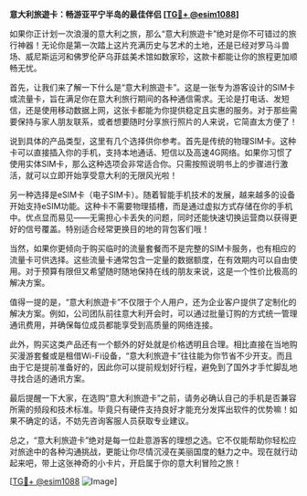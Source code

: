 **意大利旅遊卡：畅游亚平宁半岛的最佳伴侣 [[TG💪+ @esim1088](https://t.me/s/esim1088)]**

如果你正计划一次浪漫的意大利之旅，那么“意大利旅遊卡”绝对是你不可错过的旅行神器！无论你是第一次踏上这片充满历史与艺术的土地，还是已经对罗马斗兽场、威尼斯运河和佛罗伦萨乌菲兹美术馆如数家珍，这款卡都能让你的旅程更加顺畅无忧。

首先，让我们来了解一下什么是“意大利旅遊卡”。这是一张专为游客设计的SIM卡或流量卡，旨在满足你在意大利旅行期间的各种通信需求。无论是打电话、发短信，还是使用移动数据上网，这张卡都能为你提供稳定且实惠的服务。对于那些需要保持与家人朋友联系，或者想要随时分享旅行照片的人来说，它简直太方便了！

说到具体的产品类型，这里有几个选择供你参考。首先是传统的物理SIM卡。这种卡可以直接插入你的手机，支持本地通话、短信以及高速4G网络。如果你习惯了使用实体SIM卡，那么这种选项会非常适合你。只需按照说明书上的步骤进行激活，就可以立即开始享受意大利的无限风光啦！

另一种选择是eSIM卡（电子SIM卡）。随着智能手机技术的发展，越来越多的设备开始支持eSIM功能。这种卡不需要物理插槽，而是通过虚拟方式存储在你的手机中。优点显而易见——无需担心卡丢失的问题，同时还能快速切换运营商以获得更好的信号覆盖。特别适合经常更换目的地的背包客们哦！

当然，如果你更倾向于购买临时的流量套餐而不是完整的SIM卡服务，也有相应的流量卡可供选择。这些流量卡通常包含一定量的数据额度，在有效期内可以自由使用。对于预算有限但又希望随时随地保持在线的朋友来说，这是一个性价比极高的解决方案。

值得一提的是，“意大利旅遊卡”不仅限于个人用户，还为企业客户提供了定制化的解决方案。例如，公司团队前往意大利开会时，可以通过批量订购的方式统一管理通讯费用，并确保每位成员都能享受到高质量的网络连接。

此外，购买这类产品还有一个额外的好处就是价格透明且合理。相比直接在当地购买漫游套餐或是租借Wi-Fi设备，“意大利旅遊卡”往往能为你节省不少开支。而且由于它是提前准备好的，因此你可以提前规划好行程，避免到了国外才手忙脚乱地寻找合适的通讯方案。

最后提醒一下大家，在选购“意大利旅遊卡”之前，请务必确认自己的手机是否兼容所需的频段和技术标准。毕竟只有硬件支持良好才能充分发挥出软件的优势嘛！如果不确定的话，不妨先咨询客服人员获取专业建议。

总之，“意大利旅遊卡”绝对是每一位赴意游客的理想之选。它不仅能帮助你轻松应对旅途中的各种沟通挑战，更能让你尽情沉浸在美丽国度的魅力之中。现在就行动起来吧，带上这张神奇的小卡片，开启属于你的意大利冒险之旅！

[[TG💪+ @esim1088](https://t.me/s/esim1088) ![Image](https://i.postimg.cc/4NQfJmqS/Snipaste-2025-05-13-00-14-12.png)]